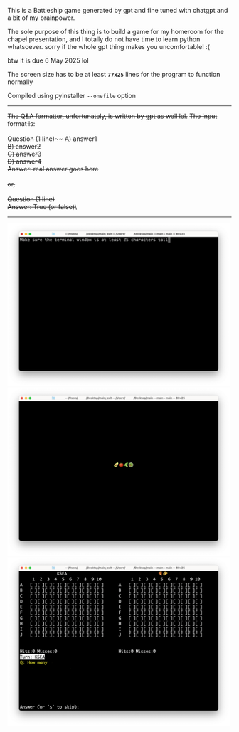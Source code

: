 This is a Battleship game generated by gpt and fine tuned with chatgpt and a bit of my brainpower.

The sole purpose of this thing is to build a game for my homeroom for the chapel presentation, and I totally do not have time to learn python whatsoever.
sorry if the whole gpt thing makes you uncomfortable! :(

btw it is due 6 May 2025 lol


The screen size has to be at least **`77x25`** lines for the program to function normally

Compiled using pyinstaller `--onefile` option



---
~~The Q&A formatter, unfortunately, is written by gpt as well lol.~~
~~The input format is:~~\
\
~~Question (1 line)~~\~~
~~A) answer1~~\
~~B) answer2~~\
~~C) answer3~~\
~~D) answer4~~\
~~Answer: real answer goes here~~\
\
~~or,~~\
\
~~Question (1 line)~~\
~~Answer: True (or false)~~\



------------
<img src="img/Screen size check.png" alt="" width="500"/>\
<img src="img/Welcome.png" alt="" width="500"/>\
<img src="img/BattleScreen.png" alt="" width="500"/>

